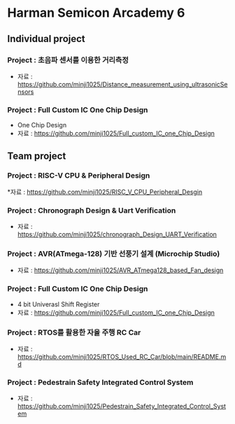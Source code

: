 # Harman Semicon Arcademy 6
## Individual project
### Project : 초음파 센서를 이용한 거리측정
*  자료 : https://github.com/minji1025/Distance_measurement_using_ultrasonicSensors


### Project : Full Custom IC One Chip Design
* One Chip Design
* 자료 : https://github.com/minji1025/Full_custom_IC_one_Chip_Design


## Team project

### Project : RISC-V CPU & Peripheral Design
*자료 : https://github.com/minji1025/RISC_V_CPU_Peripheral_Desgin


### Project : Chronograph Design & Uart Verification 
* 자료 : https://github.com/minji1025/chronograph_Design_UART_Verification


### Project : AVR(ATmega-128) 기반 선풍기 설계 (Microchip Studio)
* 자료 : https://github.com/minji1025/AVR_ATmega128_based_Fan_design

  
### Project : Full Custom IC One Chip Design
* 4 bit Univerasl Shift Register
* 자료 : https://github.com/minji1025/Full_custom_IC_one_Chip_Design


### Project : RTOS를 활용한 자율 주행 RC Car
* 자료 : https://github.com/minji1025/RTOS_Used_RC_Car/blob/main/README.md

### Project : Pedestrain Safety Integrated Control System 
* 자료 : https://github.com/minji1025/Pedestrain_Safety_Integrated_Control_System

